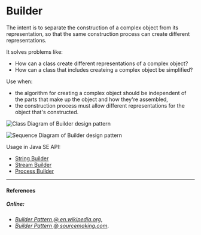 # Builder
The intent is to separate the construction of a complex object from its representation, so that the same construction
process can create different representations.

It solves problems like:

 - How can a class create different representations of a complex object?
 - How can a class that includes createing a complex object be simplified?

Use when:

 - the algorithm for creating a complex object should be independent of the parts that make up the object and how they're assembled,
 - the construction process must allow different representations for the object that's constructed.
 
![Class Diagram of Builder design pattern](http://www.dofactory.com/images/diagrams/net/builder.gif)

![Sequence Diagram of Builder design pattern](http://java.boot.by/scea5-guide/images/070205.gif)

Usage in Java SE API:

 - [String Builder](https://docs.oracle.com/javase/8/docs/api/java/lang/StringBuilder.html)
 - [Stream Builder](https://docs.oracle.com/javase/8/docs/api/java/util/stream/Stream.Builder.html)
 - [Process Builder](https://docs.oracle.com/javase/8/docs/api/java/lang/ProcessBuilder.html)

***
#### References

##### Online:
 - *[Builder Pattern @ en.wikipedia.org](https://en.wikipedia.org/wiki/builder_pattern)*,
 - *[Builder Pattern @ sourcemaking.com](https://sourcemaking.com/design_patterns/builder)*.

